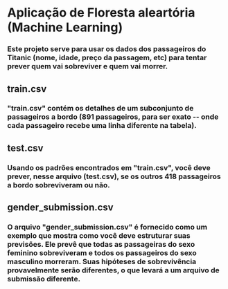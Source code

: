 # Aplicação de Floresta aleartória (Machine Learning)

### Este projeto serve para usar os dados dos passageiros do Titanic (nome, idade, preço da passagem, etc) para tentar prever quem vai sobreviver e quem vai morrer.

## train.csv

### "train.csv" contém os detalhes de um subconjunto de passageiros a bordo (891 passageiros, para ser exato -- onde cada passageiro recebe uma linha diferente na tabela).

## test.csv

### Usando os padrões encontrados em "train.csv", você deve prever, nesse arquivo (test.csv), se os outros 418 passageiros a bordo sobreviveram ou não.

## gender_submission.csv

### O arquivo "gender_submission.csv" é fornecido como um exemplo que mostra como você deve estruturar suas previsões. Ele prevê que todas as passageiras do sexo feminino sobreviveram e todos os passageiros do sexo masculino morreram. Suas hipóteses de sobrevivência provavelmente serão diferentes, o que levará a um arquivo de submissão diferente.

